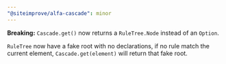 ```yaml
---
"@siteimprove/alfa-cascade": minor
---
```


**Breaking:** `Cascade.get()` now returns a `RuleTree.Node` instead of an `Option`.

`RuleTree` now have a fake root with no declarations, if no rule match the current element, `Cascade.get(element)` will return that fake root.
